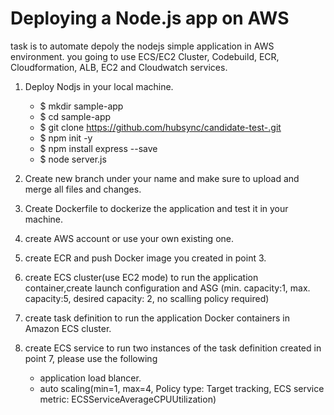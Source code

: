 #  Deploying a Node.js app on AWS 
   task is to automate depoly the nodejs simple application in AWS environment.
   you going to use ECS/EC2 Cluster, Codebuild, ECR, Cloudformation, ALB, EC2 and Cloudwatch services.
   
   1. Deploy Nodjs in your local machine.
         
         - $ mkdir sample-app         
         - $ cd sample-app         
         - $ git clone https://github.com/hubsync/candidate-test-.git
         - $ npm init -y
         - $ npm install express --save
         - $ node server.js
          
   2. Create new branch under your name and make sure to upload and merge all files and changes.
   3. Create Dockerfile to dockerize the application and test it in your machine.
   4. create AWS account or use your own existing one.
   5. create ECR and push Docker image you created in point 3.
   6. create ECS cluster(use EC2 mode) to run the application container,create launch configuration and ASG (min. capacity:1, max. capacity:5, desired capacity: 2,  no scalling policy required)
   7. create task definition to run the application Docker containers in Amazon ECS cluster.
   8. create ECS service to run two instances of the task definition created in point 7, please use the following
      - application load blancer.
      - auto scaling(min=1, max=4, Policy type: Target tracking, ECS service metric: ECSServiceAverageCPUUtilization)          
         
